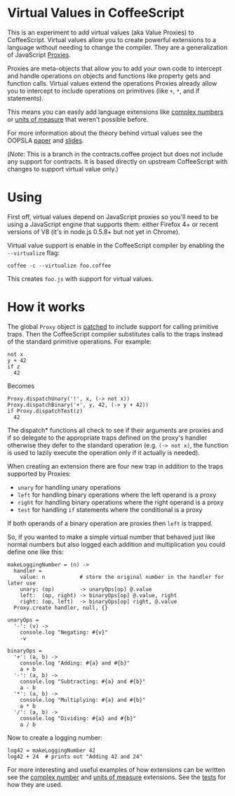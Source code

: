 Virtual Values in CoffeeScript
==============================

This is an experiment to add virtual values (aka Value Proxies) to CoffeeScript. Virtual values allow you to create powerful extensions to a language without needing to change the compiler. They are a generalization of JavaScript [Proxies](https://developer.mozilla.org/en/JavaScript/Reference/Global_Objects/Proxy).

Proxies are meta-objects that allow you to add your own code to intercept and handle operations on objects and functions like property gets and function calls. Virtual values extend the operations Proxies already allow you to intercept to include operations on primitives (like `+`, `*`, and if statements).

This means you can easily add language extensions like [complex numbers](https://github.com/disnet/contracts.coffee/blob/virtual-values/extensions/complex.coffee) or [units of measure](https://github.com/disnet/contracts.coffee/blob/virtual-values/extensions/units.coffee) that weren't possible before.

For more information about the theory behind virtual values see the OOPSLA [paper](http://disnetdev.com/papers/oopsla054-austin.pdf) and [slides](http://disnetdev.com/talks/virtual_values.pdf).

(_Note_: This is a branch in the contracts.coffee project but does not include any support for contracts. It is based directly on upstream CoffeeScript with changes to support virtual value only.)

Using
=====

First off, virtual values depend on JavaScript proxies so you'll need to be using a JavaScript engine that supports them: either Firefox 4+ or recent versions of V8 (it's in node.js 0.5.8+ but not yet in Chrome).

Virtual value support is enable in the CoffeeScript compiler by enabling the `--virtualize` flag:

    coffee -c --virtualize foo.coffee

This creates `foo.js` with support for virtual values.

How it works
============

The global `Proxy` object is [patched](https://github.com/disnet/contracts.coffee/blob/virtual-values/src/loadVirt.coffee) to include support for calling primitive traps. Then the CoffeeScript compiler substitutes calls to the traps instead of the standard primitive operations. For example:

    not x
    y + 42
    if z
      42

Becomes

    Proxy.dispatchUnary('!', x, (-> not x))
    Proxy.dispatchBinary('+', y, 42, (-> y + 42))
    if Proxy.dispatchTest(z)
      42

The dispatch* functions all check to see if their arguments are proxies and if so delegate to the appropriate traps defined on the proxy's handler otherwise they defer to the standard operation (e.g. `(-> not x)`, the function is used to lazily execute the operation only if it actually is needed).

When creating an extension there are four new trap in addition to the traps supported by Proxies: 

  * `unary` for handling unary operations
  * `left` for handling binary operations where the left operand is a proxy
  * `right` for handling binary operations where the right operand is a proxy
  * `test` for handling `if` statements where the conditional is a proxy

If both operands of a binary operation are proxies then `left` is trapped.

So, if you wanted to make a simple virtual number that behaved just like normal numbers but also logged each addition and multiplication you could define one like this:

    makeLoggingNumber = (n) ->
      handler = 
        value: n           # store the original number in the handler for later use
        unary: (op)        -> unaryOps[op] @.value
        left:  (op, right) -> binaryOps[op] @.value, right
        right: (op, left)  -> binaryOps[op] right, @.value
      Proxy.create handler, null, {}

    unaryOps =
      '-': (v) ->
        console.log "Negating: #{v}"
        -v

    binaryOps =
      '+': (a, b) ->
        console.log "Adding: #{a} and #{b}"
        a + b
      '-': (a, b) ->
        console.log "Subtracting: #{a} and #{b}"
        a - b
      '*': (a, b) ->
        console.log "Multiplying: #{a} and #{b}"
        a * b
      '/': (a, b) ->
        console.log "Dividing: #{a} and #{b}"
        a / b

Now to create a logging number:

    log42 = makeLoggingNumber 42
    log42 + 24  # prints out "Adding 42 and 24"

For more interesting and useful examples of how extensions can be written see the [complex number](https://github.com/disnet/contracts.coffee/blob/virtual-values/extensions/complex.coffee) and [units of measure](https://github.com/disnet/contracts.coffee/blob/virtual-values/extensions/units.coffee) extensions. See the [tests](https://github.com/disnet/contracts.coffee/blob/virtual-values/test/virtualize/virtualValues.coffee) for how they are used. 
